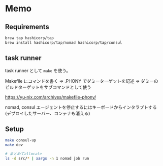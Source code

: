 # Memo

## Requirements

```sh
brew tap hashicorp/tap
brew install hashicorp/tap/nomad hashicorp/tap/consul
```

## task runner

task runner として `make` を使う。

Makefile にコマンドを書く => .PHONY でダミーターゲットを記述 => ダミーのビルドターゲットをサブコマンドとして使う

https://yu-nix.com/archives/makefile-phony/

nomad, consul エージェントを停止するにはキーボードからインタラプトする<br>
(デプロイしたサーバー、コンテナも消える)




## Setup

```sh
make consul-up
make dev

# まとめてallocate
ls -d src/* | xargs -n 1 nomad job run
```